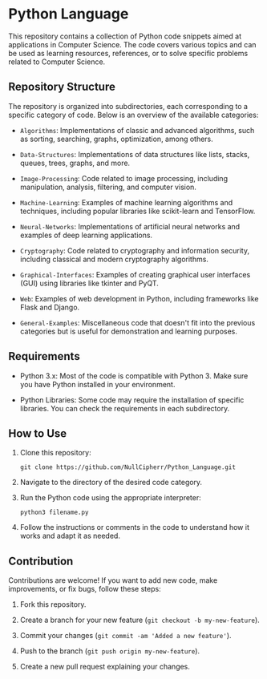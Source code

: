 # **Python Language**

This repository contains a collection of Python code snippets aimed at applications in Computer Science. The code covers various topics and can be used as learning resources, references, or to solve specific problems related to Computer Science.

## Repository Structure

The repository is organized into subdirectories, each corresponding to a specific category of code. Below is an overview of the available categories:

- `Algorithms`: Implementations of classic and advanced algorithms, such as sorting, searching, graphs, optimization, among others.

- `Data-Structures`: Implementations of data structures like lists, stacks, queues, trees, graphs, and more.

- `Image-Processing`: Code related to image processing, including manipulation, analysis, filtering, and computer vision.

- `Machine-Learning`: Examples of machine learning algorithms and techniques, including popular libraries like scikit-learn and TensorFlow.

- `Neural-Networks`: Implementations of artificial neural networks and examples of deep learning applications.

- `Cryptography`: Code related to cryptography and information security, including classical and modern cryptography algorithms.

- `Graphical-Interfaces`: Examples of creating graphical user interfaces (GUI) using libraries like tkinter and PyQT.

- `Web`: Examples of web development in Python, including frameworks like Flask and Django.

- `General-Examples`: Miscellaneous code that doesn't fit into the previous categories but is useful for demonstration and learning purposes.

## Requirements

- Python 3.x: Most of the code is compatible with Python 3. Make sure you have Python installed in your environment.

- Python Libraries: Some code may require the installation of specific libraries. You can check the requirements in each subdirectory.

## How to Use

1. Clone this repository:

    ```
    git clone https://github.com/NullCipherr/Python_Language.git
    ```

2. Navigate to the directory of the desired code category.

3. Run the Python code using the appropriate interpreter:

    ```
    python3 filename.py
    ```

4. Follow the instructions or comments in the code to understand how it works and adapt it as needed.

## Contribution

Contributions are welcome! If you want to add new code, make improvements, or fix bugs, follow these steps:

1. Fork this repository.

2. Create a branch for your new feature (`git checkout -b my-new-feature`).

3. Commit your changes (`git commit -am 'Added a new feature'`).

4. Push to the branch (`git push origin my-new-feature`).

5. Create a new pull request explaining your changes.

